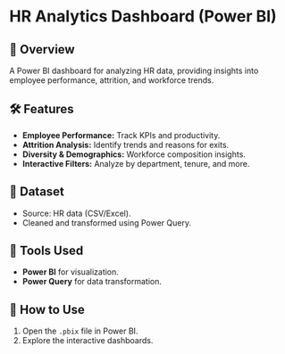 # HR Analytics Dashboard (Power BI)  

## 📌 Overview  
A Power BI dashboard for analyzing HR data, providing insights into employee performance, attrition, and workforce trends.  

## 🛠️ Features  
- **Employee Performance:** Track KPIs and productivity.  
- **Attrition Analysis:** Identify trends and reasons for exits.  
- **Diversity & Demographics:** Workforce composition insights.  
- **Interactive Filters:** Analyze by department, tenure, and more.  

## 📂 Dataset  
- Source: HR data (CSV/Excel).  
- Cleaned and transformed using Power Query.  

## 🔧 Tools Used  
- **Power BI** for visualization.  
- **Power Query** for data transformation.  

## 🚀 How to Use  
1. Open the `.pbix` file in Power BI.  
2. Explore the interactive dashboards.  

